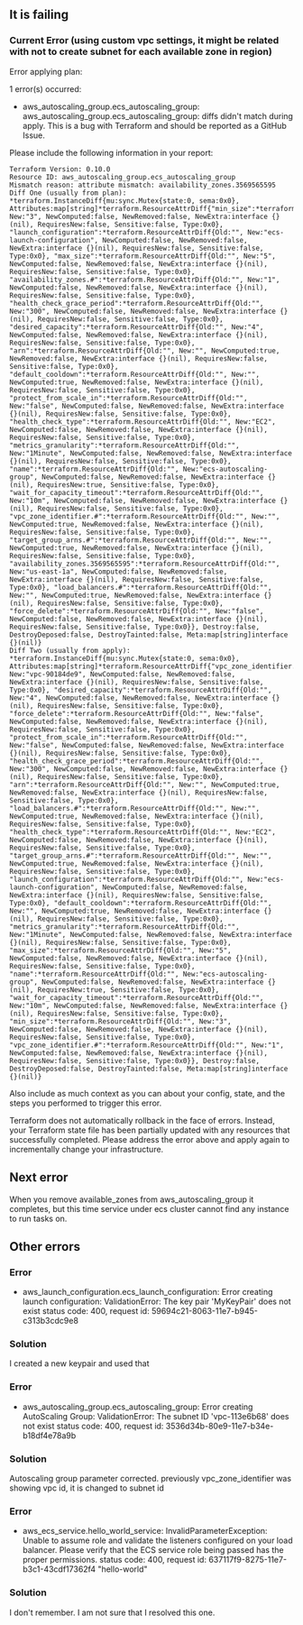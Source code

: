 ## It is failing

### Current Error (using custom vpc settings, it might be related with not to create subnet for each available zone in region)

Error applying plan:

1 error(s) occurred:

* aws_autoscaling_group.ecs_autoscaling_group: aws_autoscaling_group.ecs_autoscaling_group: diffs didn't match during apply. This is a bug with Terraform and should be reported as a GitHub Issue.

Please include the following information in your report:

    Terraform Version: 0.10.0
    Resource ID: aws_autoscaling_group.ecs_autoscaling_group
    Mismatch reason: attribute mismatch: availability_zones.3569565595
    Diff One (usually from plan): *terraform.InstanceDiff{mu:sync.Mutex{state:0, sema:0x0}, Attributes:map[string]*terraform.ResourceAttrDiff{"min_size":*terraform.ResourceAttrDiff{Old:"", New:"3", NewComputed:false, NewRemoved:false, NewExtra:interface {}(nil), RequiresNew:false, Sensitive:false, Type:0x0}, "launch_configuration":*terraform.ResourceAttrDiff{Old:"", New:"ecs-launch-configuration", NewComputed:false, NewRemoved:false, NewExtra:interface {}(nil), RequiresNew:false, Sensitive:false, Type:0x0}, "max_size":*terraform.ResourceAttrDiff{Old:"", New:"5", NewComputed:false, NewRemoved:false, NewExtra:interface {}(nil), RequiresNew:false, Sensitive:false, Type:0x0}, "availability_zones.#":*terraform.ResourceAttrDiff{Old:"", New:"1", NewComputed:false, NewRemoved:false, NewExtra:interface {}(nil), RequiresNew:false, Sensitive:false, Type:0x0}, "health_check_grace_period":*terraform.ResourceAttrDiff{Old:"", New:"300", NewComputed:false, NewRemoved:false, NewExtra:interface {}(nil), RequiresNew:false, Sensitive:false, Type:0x0}, "desired_capacity":*terraform.ResourceAttrDiff{Old:"", New:"4", NewComputed:false, NewRemoved:false, NewExtra:interface {}(nil), RequiresNew:false, Sensitive:false, Type:0x0}, "arn":*terraform.ResourceAttrDiff{Old:"", New:"", NewComputed:true, NewRemoved:false, NewExtra:interface {}(nil), RequiresNew:false, Sensitive:false, Type:0x0}, "default_cooldown":*terraform.ResourceAttrDiff{Old:"", New:"", NewComputed:true, NewRemoved:false, NewExtra:interface {}(nil), RequiresNew:false, Sensitive:false, Type:0x0}, "protect_from_scale_in":*terraform.ResourceAttrDiff{Old:"", New:"false", NewComputed:false, NewRemoved:false, NewExtra:interface {}(nil), RequiresNew:false, Sensitive:false, Type:0x0}, "health_check_type":*terraform.ResourceAttrDiff{Old:"", New:"EC2", NewComputed:false, NewRemoved:false, NewExtra:interface {}(nil), RequiresNew:false, Sensitive:false, Type:0x0}, "metrics_granularity":*terraform.ResourceAttrDiff{Old:"", New:"1Minute", NewComputed:false, NewRemoved:false, NewExtra:interface {}(nil), RequiresNew:false, Sensitive:false, Type:0x0}, "name":*terraform.ResourceAttrDiff{Old:"", New:"ecs-autoscaling-group", NewComputed:false, NewRemoved:false, NewExtra:interface {}(nil), RequiresNew:true, Sensitive:false, Type:0x0}, "wait_for_capacity_timeout":*terraform.ResourceAttrDiff{Old:"", New:"10m", NewComputed:false, NewRemoved:false, NewExtra:interface {}(nil), RequiresNew:false, Sensitive:false, Type:0x0}, "vpc_zone_identifier.#":*terraform.ResourceAttrDiff{Old:"", New:"", NewComputed:true, NewRemoved:false, NewExtra:interface {}(nil), RequiresNew:false, Sensitive:false, Type:0x0}, "target_group_arns.#":*terraform.ResourceAttrDiff{Old:"", New:"", NewComputed:true, NewRemoved:false, NewExtra:interface {}(nil), RequiresNew:false, Sensitive:false, Type:0x0}, "availability_zones.3569565595":*terraform.ResourceAttrDiff{Old:"", New:"us-east-1a", NewComputed:false, NewRemoved:false, NewExtra:interface {}(nil), RequiresNew:false, Sensitive:false, Type:0x0}, "load_balancers.#":*terraform.ResourceAttrDiff{Old:"", New:"", NewComputed:true, NewRemoved:false, NewExtra:interface {}(nil), RequiresNew:false, Sensitive:false, Type:0x0}, "force_delete":*terraform.ResourceAttrDiff{Old:"", New:"false", NewComputed:false, NewRemoved:false, NewExtra:interface {}(nil), RequiresNew:false, Sensitive:false, Type:0x0}}, Destroy:false, DestroyDeposed:false, DestroyTainted:false, Meta:map[string]interface {}(nil)}
    Diff Two (usually from apply): *terraform.InstanceDiff{mu:sync.Mutex{state:0, sema:0x0}, Attributes:map[string]*terraform.ResourceAttrDiff{"vpc_zone_identifier.476101540":*terraform.ResourceAttrDiff{Old:"", New:"vpc-90184de9", NewComputed:false, NewRemoved:false, NewExtra:interface {}(nil), RequiresNew:false, Sensitive:false, Type:0x0}, "desired_capacity":*terraform.ResourceAttrDiff{Old:"", New:"4", NewComputed:false, NewRemoved:false, NewExtra:interface {}(nil), RequiresNew:false, Sensitive:false, Type:0x0}, "force_delete":*terraform.ResourceAttrDiff{Old:"", New:"false", NewComputed:false, NewRemoved:false, NewExtra:interface {}(nil), RequiresNew:false, Sensitive:false, Type:0x0}, "protect_from_scale_in":*terraform.ResourceAttrDiff{Old:"", New:"false", NewComputed:false, NewRemoved:false, NewExtra:interface {}(nil), RequiresNew:false, Sensitive:false, Type:0x0}, "health_check_grace_period":*terraform.ResourceAttrDiff{Old:"", New:"300", NewComputed:false, NewRemoved:false, NewExtra:interface {}(nil), RequiresNew:false, Sensitive:false, Type:0x0}, "arn":*terraform.ResourceAttrDiff{Old:"", New:"", NewComputed:true, NewRemoved:false, NewExtra:interface {}(nil), RequiresNew:false, Sensitive:false, Type:0x0}, "load_balancers.#":*terraform.ResourceAttrDiff{Old:"", New:"", NewComputed:true, NewRemoved:false, NewExtra:interface {}(nil), RequiresNew:false, Sensitive:false, Type:0x0}, "health_check_type":*terraform.ResourceAttrDiff{Old:"", New:"EC2", NewComputed:false, NewRemoved:false, NewExtra:interface {}(nil), RequiresNew:false, Sensitive:false, Type:0x0}, "target_group_arns.#":*terraform.ResourceAttrDiff{Old:"", New:"", NewComputed:true, NewRemoved:false, NewExtra:interface {}(nil), RequiresNew:false, Sensitive:false, Type:0x0}, "launch_configuration":*terraform.ResourceAttrDiff{Old:"", New:"ecs-launch-configuration", NewComputed:false, NewRemoved:false, NewExtra:interface {}(nil), RequiresNew:false, Sensitive:false, Type:0x0}, "default_cooldown":*terraform.ResourceAttrDiff{Old:"", New:"", NewComputed:true, NewRemoved:false, NewExtra:interface {}(nil), RequiresNew:false, Sensitive:false, Type:0x0}, "metrics_granularity":*terraform.ResourceAttrDiff{Old:"", New:"1Minute", NewComputed:false, NewRemoved:false, NewExtra:interface {}(nil), RequiresNew:false, Sensitive:false, Type:0x0}, "max_size":*terraform.ResourceAttrDiff{Old:"", New:"5", NewComputed:false, NewRemoved:false, NewExtra:interface {}(nil), RequiresNew:false, Sensitive:false, Type:0x0}, "name":*terraform.ResourceAttrDiff{Old:"", New:"ecs-autoscaling-group", NewComputed:false, NewRemoved:false, NewExtra:interface {}(nil), RequiresNew:true, Sensitive:false, Type:0x0}, "wait_for_capacity_timeout":*terraform.ResourceAttrDiff{Old:"", New:"10m", NewComputed:false, NewRemoved:false, NewExtra:interface {}(nil), RequiresNew:false, Sensitive:false, Type:0x0}, "min_size":*terraform.ResourceAttrDiff{Old:"", New:"3", NewComputed:false, NewRemoved:false, NewExtra:interface {}(nil), RequiresNew:false, Sensitive:false, Type:0x0}, "vpc_zone_identifier.#":*terraform.ResourceAttrDiff{Old:"", New:"1", NewComputed:false, NewRemoved:false, NewExtra:interface {}(nil), RequiresNew:false, Sensitive:false, Type:0x0}}, Destroy:false, DestroyDeposed:false, DestroyTainted:false, Meta:map[string]interface {}(nil)}

Also include as much context as you can about your config, state, and the steps you performed to trigger this error.

Terraform does not automatically rollback in the face of errors.
Instead, your Terraform state file has been partially updated with
any resources that successfully completed. Please address the error
above and apply again to incrementally change your infrastructure.


## Next error

When you remove available_zones from aws_autoscaling_group it completes, but this time service under ecs cluster cannot find any instance to run tasks on. 

## Other errors

### Error

* aws_launch_configuration.ecs_launch_configuration: Error creating launch configuration: ValidationError: The key pair 'MyKeyPair' does not exist
        status code: 400, request id: 59694c21-8063-11e7-b945-c313b3cdc9e8

### Solution

I created a new keypair and used that

### Error

* aws_autoscaling_group.ecs_autoscaling_group: Error creating AutoScaling Group: ValidationError: The subnet ID 'vpc-113e6b68' does not exist
        status code: 400, request id: 3536d34b-80e9-11e7-b34e-b18df4e78a9b

### Solution

Autoscaling group parameter corrected. previously vpc_zone_identifier was showing vpc id, it is changed to subnet id

### Error

* aws_ecs_service.hello_world_service: InvalidParameterException: Unable to assume role and validate the listeners configured on your load balancer. Please verify that the ECS service role being passed has the proper permissions.
        status code: 400, request id: 637117f9-8275-11e7-b3c1-43cdf17362f4 "hello-world"
 
### Solution

I don't remember. I am not sure that I resolved this one.
